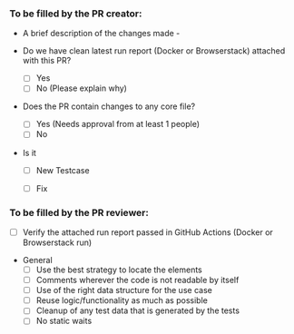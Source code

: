 ### To be filled by the PR creator:

* A brief description of the changes made - 

* Do we have clean latest run report (Docker or Browserstack) attached with this PR?
  * [ ] Yes
  * [ ] No (Please explain why)

* Does the PR contain changes to any core file?
  * [ ] Yes (Needs approval from at least 1 people)
  * [ ] No

* Is it
  * [ ] New Testcase
  * [ ] Fix


### To be filled by the PR reviewer:

* [ ] Verify the attached run report passed in GitHub Actions (Docker or Browserstack run)

* General
    * [ ] Use the best strategy to locate the elements
    * [ ] Comments wherever the code is not readable by itself
    * [ ] Use of the right data structure for the use case
    * [ ] Reuse logic/functionality as much as possible
    * [ ] Cleanup of any test data that is generated by the tests
    * [ ] No static waits